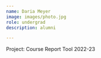 ```yaml
---
name: Daria Meyer
image: images/photo.jpg
role: undergrad
description: alumni

---
```


Project: Course Report Tool
2022-23
